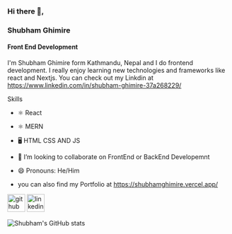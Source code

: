 ### Hi there 👋, 
### Shubham Ghimire

#### Front End Development 
I'm Shubham Ghimire form  Kathmandu, Nepal and I do frontend development. I really enjoy learning new technologies and frameworks like react and Nextjs. You can check out my Linkdin at https://www.linkedin.com/in/shubham-ghimire-37a268229/

Skills
- ⚛️ React
- ⚛️ MERN
- 🖥️ HTML CSS AND JS

- 👯 I’m looking to collaborate on FrontEnd or BackEnd Developemnt
- 😄 Pronouns: He/Him

- you can also find my Portfolio at https://shubhamghimire.vercel.app/


[<img src='https://cdn.jsdelivr.net/npm/simple-icons@3.0.1/icons/github.svg' alt='github' height='40' color='white'>](https://github.com/ShubhamGhimre)  [<img src='https://cdn.jsdelivr.net/npm/simple-icons@3.0.1/icons/linkedin.svg' alt='linkedin' height='40'>](https://www.linkedin.com/in/shubham-ghimire-37a268229/)



![Shubham's GitHub stats](https://github-readme-stats.vercel.app/api?username=ShubhamGhimre&show_icons=true&theme=transparent)





